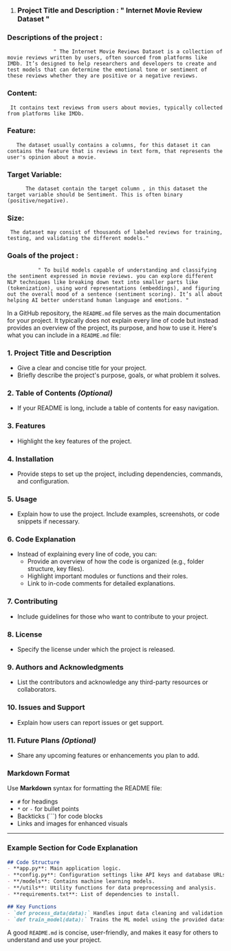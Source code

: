 1. ### Project Title and Description : " Internet Movie Review Dataset "

### Descriptions of the project :
                   " The Internet Movie Reviews Dataset is a collection of movie reviews written by users, often sourced from platforms like IMDb. It’s designed to help researchers and developers to create and test models that can determine the emotional tone or sentiment of these reviews whether they are positive or a negative reviews. 
### Content: 
     It contains text reviews from users about movies, typically collected from platforms like IMDb.
### Feature: 
       The dataset usually contains a columns, for this dataset it can contains the feature that is reviews in text form, that represents the user's opinion about a movie.
### Target Variable: 
          The dataset contain the target column , in this dataset the target variable should be Sentiment. This is often binary (positive/negative).
### Size:
     The dataset may consist of thousands of labeled reviews for training, testing, and validating the different models."

### Goals of the project :
              " To build models capable of understanding and classifying the sentiment expressed in movie reviews. you can explore different NLP techniques like breaking down text into smaller parts like (tokenization), using word representations (embeddings), and figuring out the overall mood of a sentence (sentiment scoring). It’s all about helping AI better understand human language and emotions. "





In a GitHub repository, the `README.md` file serves as the main documentation for your project. It typically does not explain every line of code but instead provides an overview of the project, its purpose, and how to use it. Here's what you can include in a `README.md` file:

### 1. **Project Title and Description**
   - Give a clear and concise title for your project.
   - Briefly describe the project's purpose, goals, or what problem it solves.

### 2. **Table of Contents** *(Optional)*
   - If your README is long, include a table of contents for easy navigation.

### 3. **Features**
   - Highlight the key features of the project.

### 4. **Installation**
   - Provide steps to set up the project, including dependencies, commands, and configuration.

### 5. **Usage**
   - Explain how to use the project. Include examples, screenshots, or code snippets if necessary.

### 6. **Code Explanation**
   - Instead of explaining every line of code, you can:
     - Provide an overview of how the code is organized (e.g., folder structure, key files).
     - Highlight important modules or functions and their roles.
     - Link to in-code comments for detailed explanations.

### 7. **Contributing**
   - Include guidelines for those who want to contribute to your project.

### 8. **License**
   - Specify the license under which the project is released.

### 9. **Authors and Acknowledgments**
   - List the contributors and acknowledge any third-party resources or collaborators.

### 10. **Issues and Support**
   - Explain how users can report issues or get support.

### 11. **Future Plans** *(Optional)*
   - Share any upcoming features or enhancements you plan to add.

### Markdown Format
Use **Markdown** syntax for formatting the README file:
- `#` for headings
- `*` or `-` for bullet points
- Backticks (```) for code blocks
- Links and images for enhanced visuals

---

### Example Section for Code Explanation

```markdown
## Code Structure
- **app.py**: Main application logic.
- **config.py**: Configuration settings like API keys and database URLs.
- **/models**: Contains machine learning models.
- **/utils**: Utility functions for data preprocessing and analysis.
- **requirements.txt**: List of dependencies to install.

## Key Functions
- `def process_data(data):` Handles input data cleaning and validation.
- `def train_model(data):` Trains the ML model using the provided dataset.
```

A good `README.md` is concise, user-friendly, and makes it easy for others to understand and use your project.

